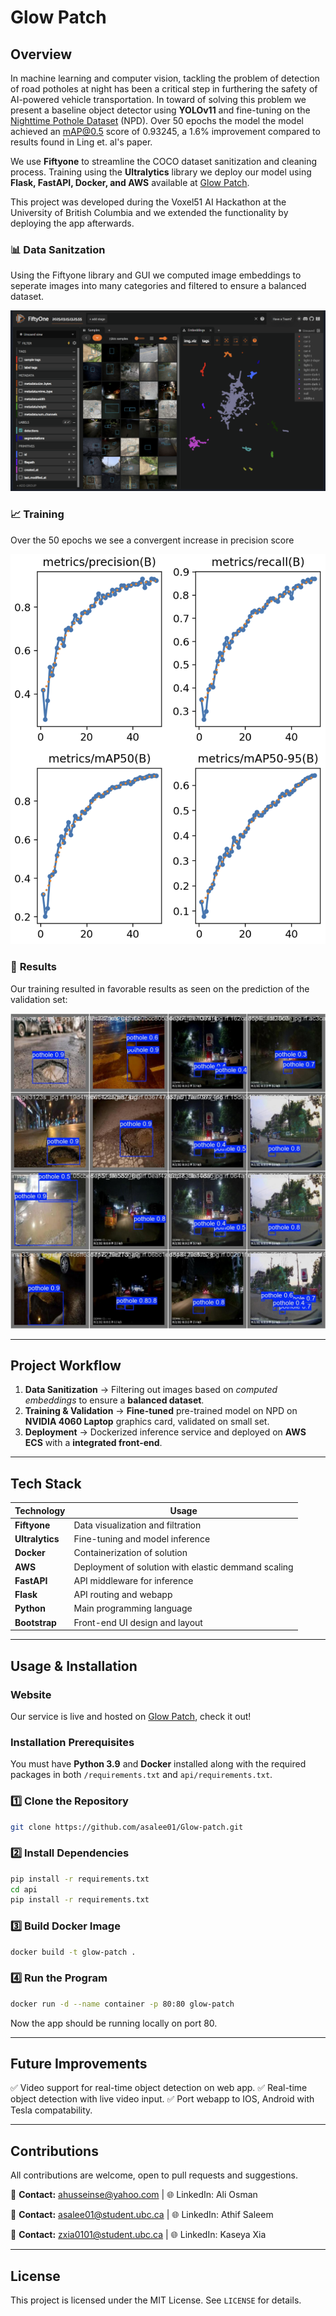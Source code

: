 # **Glow Patch**

## **Overview**
In machine learning and computer vision, tackling the problem of detection of road potholes at night has been a critical step
in furthering the safety of AI-powered vehicle transportation. In toward of solving this problem we present a baseline object
detector using **YOLOv11** and fine-tuning on the [Nighttime Pothole Dataset](https://doi.org/10.3390/electronics13193790) (NPD).
Over 50 epochs the model the model achieved an mAP@0.5 score of 0.93245, a 1.6% improvement compared to results found in 
Ling et. al's paper.

We use **Fiftyone** to streamline the COCO dataset sanitization and cleaning process. Training using the **Ultralytics** library
we deploy our model using **Flask, FastAPI, Docker, and AWS** available at [Glow Patch](http://18.190.152.65/).

This project was developed during the Voxel51 AI Hackathon at the University of British Columbia and we extended the functionality
by deploying the app afterwards.

### 📊 **Data Sanitzation**

Using the Fiftyone library and GUI we computed image embeddings to seperate images into many categories and filtered to ensure a
balanced dataset.

![Fiftyone Embeddings](/img/embeddings.png)

### 📈 **Training**

Over the 50 epochs we see a convergent increase in precision score

![Training graph results](/img/result.png)

### 🌟 **Results**

Our training resulted in favorable results as seen on the prediction of the validation set:

![Validation predictions picture](/img/val_pred.jpg)

---
## **Project Workflow**

1. **Data Sanitization** → Filtering out images based on *computed embeddings* to ensure a **balanced dataset**. 
2. **Training & Validation** → **Fine-tuned** pre-trained model on NPD on **NVIDIA 4060 Laptop** graphics card, validated on small set.
3. **Deployment** → Dockerized inference service and deployed on **AWS ECS** with a **integrated front-end**.

---
## **Tech Stack**

| **Technology** | **Usage** |
|---------------|----------|
| **Fiftyone** | Data visualization and filtration |
| **Ultralytics** | Fine-tuning and model inference |
| **Docker** | Containerization of solution |
| **AWS** | Deployment of solution with elastic demmand scaling |
| **FastAPI** | API middleware for inference |
| **Flask** | API routing and webapp |
| **Python** | Main programming language |
| **Bootstrap** | Front-end UI design and layout |

---
## **Usage & Installation**

### **Website**
Our service is live and hosted on [Glow Patch](http://18.190.152.65/), check it out!

### **Installation Prerequisites**
You must have **Python 3.9** and **Docker** installed along with the required packages in both `/requirements.txt` and
`api/requirements.txt`.

### **1️⃣ Clone the Repository**
```bash
git clone https://github.com/asalee01/Glow-patch.git
```

### **2️⃣ Install Dependencies**
```bash
pip install -r requirements.txt
cd api
pip install -r requirements.txt
```

### **3️⃣ Build Docker Image**
```bash
docker build -t glow-patch .
```

### **4️⃣ Run the Program**
```bash
docker run -d --name container -p 80:80 glow-patch
```

Now the app should be running locally on port 80.

---
## **Future Improvements**
✅ Video support for real-time object detection on web app.
✅ Real-time object detection with live video input.
✅ Port webapp to IOS, Android with Tesla compatability.

---
## **Contributions**
All contributions are welcome, open to pull requests and suggestions.

📩 **Contact:** ahusseinse@yahoo.com | 🌐 LinkedIn: Ali Osman

📩 **Contact:** asalee01@student.ubc.ca | 🌐 LinkedIn: Athif Saleem

📩 **Contact:** zxia0101@student.ubc.ca | 🌐 LinkedIn: Kaseya Xia

---
## **License**
This project is licensed under the MIT License. See `LICENSE` for details.
